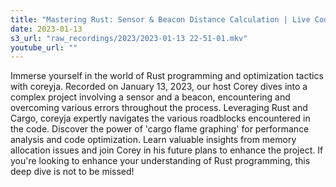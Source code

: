 ```yaml
---
title: "Mastering Rust: Sensor & Beacon Distance Calculation | Live Coding with coreyja"
date: 2023-01-13
s3_url: "raw_recordings/2023/2023-01-13 22-51-01.mkv"
youtube_url: ""
---
```


Immerse yourself in the world of Rust programming and optimization tactics with coreyja. Recorded on January 13, 2023, our host Corey dives into a complex project involving a sensor and a beacon, encountering and overcoming various errors throughout the process. Leveraging Rust and Cargo, coreyja expertly navigates the various roadblocks encountered in the code. Discover the power of 'cargo flame graphing' for performance analysis and code optimization. Learn valuable insights from memory allocation issues and join Corey in his future plans to enhance the project. If you're looking to enhance your understanding of Rust programming, this deep dive is not to be missed!
